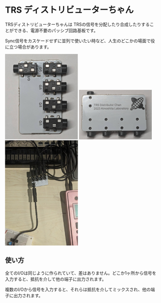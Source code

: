 # TRS ディストリビューターちゃん

TRSディストリビューターちゃんは TRSの信号を分配したり合成したりすることができる、電源不要のパッシブ回路基板です。

Sync信号をカスケードせずに並列で使いたい時など、人生のどこかの場面で役に立つ場合があります。

<img src='./image/2024-01-23-17-06-20.png' width=240/>
<img src='./image/2024-01-23-17-07-15.png' width=240/>
<img src='./image/2024-01-23-17-08-15.png' width=240/>

## 使い方

全てのI/Oは同じように作られていて、差はありません。どこか1ヶ所から信号を入力すると、抵抗を介して他の端子に出力されます。

複数のI/Oから信号を入力すると、それらは抵抗を介してミックスされ、他の端子に出力されます。
